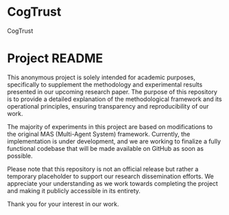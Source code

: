 # CogTrust
CogTrust
# Project README

This anonymous project is solely intended for academic purposes, specifically to supplement the methodology and experimental results presented in our upcoming research paper. The purpose of this repository is to provide a detailed explanation of the methodological framework and its operational principles, ensuring transparency and reproducibility of our work.

The majority of experiments in this project are based on modifications to the original MAS (Multi-Agent System) framework. Currently, the implementation is under development, and we are working to finalize a fully functional codebase that will be made available on GitHub as soon as possible.

Please note that this repository is not an official release but rather a temporary placeholder to support our research dissemination efforts. We appreciate your understanding as we work towards completing the project and making it publicly accessible in its entirety.

Thank you for your interest in our work.
